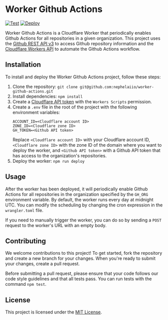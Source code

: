 # Worker Github Actions
[![Test](https://github.com/nephelaiio/worker-github-actions/actions/workflows/test.yml/badge.svg)](https://github.com/nephelaiio/worker-github-actions/actions/workflows/test.yml) [![Deploy](https://github.com/nephelaiio/worker-github-actions/actions/workflows/main.yml/badge.svg)](https://github.com/nephelaiio/worker-github-actions/actions/workflows/main.yml)

Worker Github Actions is a Cloudflare Worker that periodically enables Github Actions for all repositories in a given organization. This project uses the [Github REST API v3](https://docs.github.com/en/rest) to access Github repository information and the [Cloudflare Workers API](https://developers.cloudflare.com/workers) to automate the Github Actions workflow.

## Installation

To install and deploy the Worker Github Actions project, follow these steps:

1. Clone the repository: `git clone git@github.com:nephelaiio/worker-github-actions.git`
2. Install dependencies: `npm install`
3. Create a [Cloudflare API token](https://developers.cloudflare.com/api) with the `Workers Scripts` permission.
4. Create a `.env` file in the root of the project with the following environment variables:
   ```
   ACCOUNT_ID=<Cloudflare account ID>
   ZONE_ID=<Cloudflare zone ID>
   GH_TOKEN=<Github API token>
   ```
   Replace `<Cloudflare account ID>` with your Cloudflare account ID, `<Cloudflare zone ID>` with the zone ID of the domain where you want to deploy the worker, and `<Github API token>` with a Github API token that has access to the organization's repositories.
5. Deploy the worker: `npm run deploy`

## Usage

After the worker has been deployed, it will periodically enable Github Actions for all repositories in the organization specified by the `GH_ORG` environment variable. By default, the worker runs every day at midnight UTC. You can modify the scheduling by changing the cron expression in the `wrangler.toml` file.

If you need to manually trigger the worker, you can do so by sending a `POST` request to the worker's URL with an empty body.

## Contributing

We welcome contributions to this project! To get started, fork the repository and create a new branch for your changes. When you're ready to submit your changes, create a pull request.

Before submitting a pull request, please ensure that your code follows our code style guidelines and that all tests pass. You can run tests with the command `npm test`.

## License

This project is licensed under the [MIT License](https://opensource.org/licenses/MIT).
